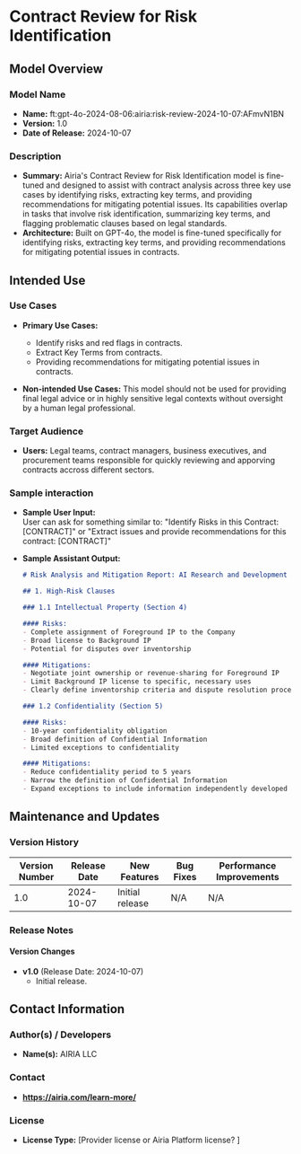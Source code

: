 # Contract Review for Risk Identification

## Model Overview

### Model Name

- **Name:** ft:gpt-4o-2024-08-06:airia:risk-review-2024-10-07:AFmvN1BN
- **Version:** 1.0
- **Date of Release:** 2024-10-07

### Description

- **Summary:** Airia's Contract Review for Risk Identification model is fine-tuned and designed to assist with contract analysis across three key use cases by identifying risks, extracting key terms, and providing recommendations for mitigating potential issues. Its capabilities overlap in tasks that involve risk identification, summarizing key terms, and flagging problematic clauses based on legal standards.
- **Architecture:** Built on GPT-4o, the model is fine-tuned specifically for identifying risks, extracting key terms, and providing recommendations for mitigating potential issues in contracts.

## Intended Use

### Use Cases

- **Primary Use Cases:**
  - Identify risks and red flags in contracts.
  - Extract Key Terms from contracts.
  - Providing recommendations for mitigating potential issues in contracts.
  
- **Non-intended Use Cases:** This model should not be used for providing final legal advice or in highly sensitive legal contexts without oversight by a human legal professional.

### Target Audience

- **Users:** Legal teams, contract managers, business executives, and procurement teams responsible for quickly reviewing and apporving contracts accross different sectors.

### Sample interaction

- **Sample User Input:**  
  User can ask for something similar to: "Identify Risks in this Contract: [CONTRACT]" or "Extract issues and provide recommendations for this contract: [CONTRACT]"
  
- **Sample Assistant Output:**

  ```markdown
  # Risk Analysis and Mitigation Report: AI Research and Development Agreement

  ## 1. High-Risk Clauses

  ### 1.1 Intellectual Property (Section 4)

  #### Risks:
  - Complete assignment of Foreground IP to the Company
  - Broad license to Background IP
  - Potential for disputes over inventorship

  #### Mitigations:
  - Negotiate joint ownership or revenue-sharing for Foreground IP
  - Limit Background IP license to specific, necessary uses
  - Clearly define inventorship criteria and dispute resolution process

  ### 1.2 Confidentiality (Section 5)

  #### Risks:
  - 10-year confidentiality obligation
  - Broad definition of Confidential Information
  - Limited exceptions to confidentiality

  #### Mitigations:
  - Reduce confidentiality period to 5 years
  - Narrow the definition of Confidential Information
  - Expand exceptions to include information independently developed
  ```

## Maintenance and Updates

### Version History

| Version Number | Release Date | New Features                  | Bug Fixes                   | Performance Improvements     |
|----------------|--------------|-------------------------------|-----------------------------|------------------------------|
| 1.0            | 2024-10-07  | Initial release               | N/A | N/A |

### Release Notes

#### Version Changes

- **v1.0** (Release Date: 2024-10-07)
  - Initial release.

## Contact Information

### Author(s) / Developers

- **Name(s):** AIRIA LLC

### Contact

- **<https://airia.com/learn-more/>**

### License

- **License Type:** [Provider license or Airia Platform license? ]
